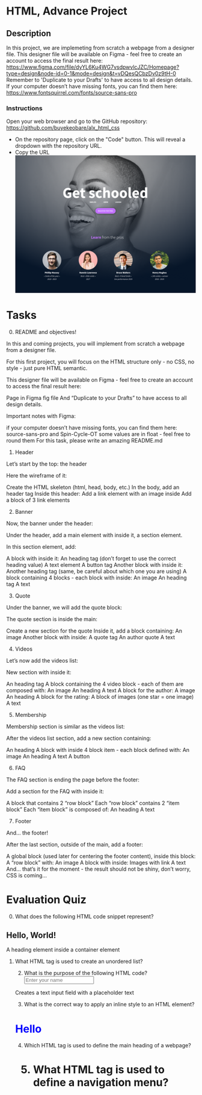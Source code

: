 # HTML, Advance Project

## Description

In this project, we are implemeting from scratch a webpage from a designer file. This designer file will be available on Figma - feel free to create an account to access the final result here:
https://www.figma.com/file/dyYL6Ku4WG7vsdpwvlcJZC/Homepage?type=design&node-id=0-1&mode=design&t=vDQesQCbzDv0z9tH-0
Remember to 'Duplicate to your Drafts' to have access to all design details. If your computer doesn’t have missing fonts, you can find them here: https://www.fontsquirrel.com/fonts/source-sans-pro

### Instructions

Open your web browser and go to the GitHub repository: https://github.com/buyekeobare/alx_html_css

- On the repository page, click on the "Code" button. This will reveal a dropdown with the repository URL.
- Copy the URL
  ![School Page](https://github.com/buyekeobare/alx_html_css/blob/main/html_advance/image/School%20Page.png)

# Tasks

0. README and objectives!

In this and coming projects, you will implement from scratch a webpage from a designer file.

For this first project, you will focus on the HTML structure only - no CSS, no style - just pure HTML semantic.

This designer file will be available on Figma - feel free to create an account to access the final result here:

Page in Figma
fig file
And “Duplicate to your Drafts” to have access to all design details.

Important notes with Figma:

if your computer doesn’t have missing fonts, you can find them here: source-sans-pro and Spin-Cycle-OT
some values are in float - feel free to round them
For this task, please write an amazing README.md

1. Header

Let’s start by the top: the header

Here the wireframe of it:

Create the HTML skeleton (html, head, body, etc.)
In the body, add an header tag
Inside this header:
Add a link element with an image inside
Add a block of 3 link elements

2. Banner

Now, the banner under the header:

Under the header, add a main element with inside it, a section element.

In this section element, add:

A block with inside it:
An heading tag (don’t forget to use the correct heading value)
A text element
A button tag
Another block with inside it:
Another heading tag (same, be careful about which one you are using)
A block containing 4 blocks - each block with inside:
An image
An heading tag
A text

3. Quote

Under the banner, we will add the quote block:

The quote section is inside the main:

Create a new section for the quote
Inside it, add a block containing:
An image
Another block with inside:
A quote tag
An author quote
A text

4. Videos

Let’s now add the videos list:

New section with inside it:

An heading tag
A block containing the 4 video block - each of them are composed with:
An image
An heading
A text
A block for the author:
A image
An heading
A block for the rating:
A block of images (one star = one image)
A text

5. Membership

Membership section is similar as the videos list:

After the videos list section, add a new section containing:

An heading
A block with inside 4 block item - each block defined with:
An image
An heading
A text
A button

6. FAQ

The FAQ section is ending the page before the footer:

Add a section for the FAQ with inside it:

A block that contains 2 “row block”
Each “row block” contains 2 “item block”
Each “item block” is composed of:
An heading
A text

7. Footer

And… the footer!

After the last section, outside of the main, add a footer:

A global block (used later for centering the footer content), inside this block:
A “row block” with:
An image
A block with inside:
Images with link
A text
And… that’s it for the moment - the result should not be shiny, don’t worry, CSS is coming…

# Evaluation Quiz

0. What does the following HTML code snippet represent?
<div class="container">
  <h2>Hello, World!</h2>
</div>

A heading element inside a container element

1. What HTML tag is used to create an unordered list?

<ul>

2. What is the purpose of the following HTML code?
   <input type="text" placeholder="Enter your name" required>

Creates a text input field with a placeholder text

3. What is the correct way to apply an inline style to an HTML element?

<h1 style="color: blue;">Hello</h1>

4. Which HTML tag is used to define the main heading of a webpage?

<h1>

5. What HTML tag is used to define a navigation menu?

<nav>
